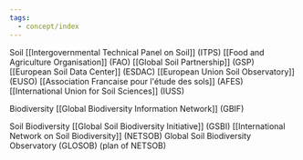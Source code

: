 ```yaml
---
tags:
  - concept/index
---
```

Soil
[[Intergovernmental Technical Panel on Soil]] (ITPS)
[[Food and Agriculture Organisation]] (FAO)
[[Global Soil Partnership]] (GSP)
[[European Soil Data Center]] (ESDAC)
[[European Union Soil Observatory]] (EUSO)
[[Association Francaise pour l'étude des sols]] (AFES)
[[International Union for Soil Sciences]] (IUSS)

Biodiversity
[[Global Biodiversity Information Network]] (GBIF)

Soil Biodiversity
[[Global Soil Biodiversity Initiative]] (GSBI)
[[International Network on Soil Biodiversity]] (NETSOB)
Global Soil Biodiversity Observatory (GLOSOB) (plan of NETSOB)

